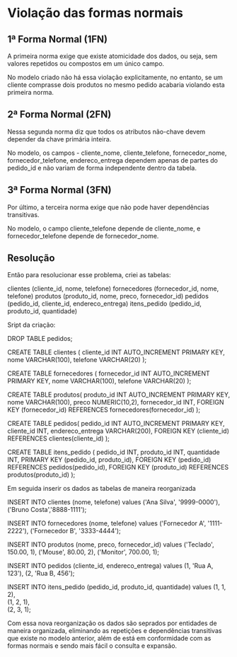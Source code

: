 # Violação das formas normais

## 1ª Forma Normal (1FN)

A primeira norma exige que existe atomicidade dos dados, ou seja, sem valores repetidos ou compostos em um único campo.

No modelo criado não há essa violação explicitamente, no entanto, se um cliente comprasse dois produtos no mesmo pedido acabaria violando esta primeira norma.

## 2ª Forma Normal (2FN)

Nessa segunda norma diz que todos os atributos não-chave devem depender da chave primária inteira.

No modelo, os campos - cliente_nome, cliente_telefone, fornecedor_nome, fornecedor_telefone, endereco_entrega dependem apenas de partes do pedido_id e não variam de forma independente dentro da tabela.

## 3ª Forma Normal (3FN)

Por último, a terceira norma exige que não pode haver dependências transitivas.

No modelo, o campo cliente_telefone depende de cliente_nome, e fornecedor_telefone depende de fornecedor_nome.

## Resolução

Então para resolucionar esse problema, criei as tabelas:

clientes (cliente_id, nome, telefone)
fornecedores (fornecedor_id, nome, telefone)
produtos (produto_id, nome, preco, fornecedor_id)
pedidos (pedido_id, cliente_id, endereco_entrega)
itens_pedido (pedido_id, produto_id, quantidade)

Sript da criação: 

DROP TABLE pedidos;

CREATE TABLE clientes (
	cliente_id INT AUTO_INCREMENT PRIMARY KEY,
    nome VARCHAR(100),
    telefone VARCHAR(20)
);

CREATE TABLE fornecedores (
	fornecedor_id INT AUTO_INCREMENT PRIMARY KEY,
    nome VARCHAR(100),
    telefone VARCHAR(20)
);

CREATE TABLE produtos(
	produto_id INT AUTO_INCREMENT PRIMARY KEY,
    nome VARCHAR(100),
    preco NUMERIC(10,2),
    fornecedor_id INT,
    FOREIGN KEY (fornecedor_id) REFERENCES fornecedores(fornecedor_id)
);

CREATE TABLE pedidos(
	pedido_id INT AUTO_INCREMENT PRIMARY KEY,
    cliente_id INT,
    endereco_entrega VARCHAR(200),
    FOREIGN KEY (cliente_id) REFERENCES clientes(cliente_id)
);

CREATE TABLE itens_pedido (
  pedido_id INT,
  produto_id INT,
  quantidade INT,
  PRIMARY KEY (pedido_id, produto_id),
  FOREIGN KEY (pedido_id) REFERENCES pedidos(pedido_id),
  FOREIGN KEY (produto_id) REFERENCES produtos(produto_id)
);

Em seguida inserir os dados as tabelas de maneira reorganizada

INSERT INTO clientes (nome, telefone) values ('Ana Silva', '9999-0000'),
('Bruno Costa','8888-1111');

INSERT INTO fornecedores (nome, telefone) values
('Fornecedor A', '1111-2222'),
('Fornecedor B', '3333-4444');

INSERT INTO produtos (nome, preco, fornecedor_id) values
('Teclado', 150.00, 1),
('Mouse', 80.00, 2),
('Monitor', 700.00, 1);

INSERT INTO pedidos (cliente_id, endereco_entrega) values
(1, 'Rua A, 123'),
(2, 'Rua B, 456');

INSERT INTO itens_pedido (pedido_id, produto_id, quantidade) values
(1, 1, 2),  
(1, 2, 1),  
(2, 3, 1);


Com essa nova reorganização os dados são seprados por entidades de maneira organizada, eliminando as repetições e dependências transitivas que existe no modelo anterior, além de está em conformidade com as formas normais e sendo mais fácil o consulta e expansão.